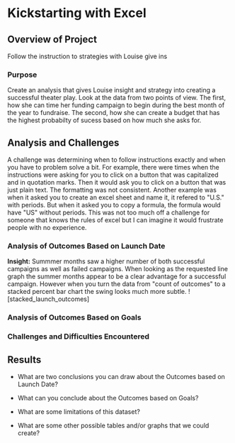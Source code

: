 # Kickstarting with Excel

## Overview of Project
Follow the instruction to strategies with Louise give ins
### Purpose
Create an analysis that gives Louise insight and strategy into creating a successful theater play. Look at the data from two points of view. The first, how she can time her funding campaign to begin during the best month of the year to fundraise. The second, how she can create a budget that has the highest probabilty of sucess based on how much she asks for.
## Analysis and Challenges
A challenge was determining when to follow instructions exactly and when you have to problem solve a bit. For example, there were times when the instructions were asking for you to click on a button that was capitalized and in quotation marks. Then it would ask you to click on a button that was just plain text. The formatting was not consistent. Another example was when it asked you to create an excel sheet and name it, it refered to "U.S." with periods. But when it asked you to copy a formula, the formula would have "US" without periods. This was not too much off a challenge for someone that knows the rules of excel but I can imagine it would frustrate people with no experience.
### Analysis of Outcomes Based on Launch Date
**Insight:** Summmer months saw a higher number of both successful campaigns as well as failed campaigns. When looking as the requested line graph the summer months appear to be a clear advantage for a successful campaign. However when you turn the data from "count of outcomes" to a stacked percent bar chart the swing looks much more subtle.
![stacked_launch_outcomes]
### Analysis of Outcomes Based on Goals

### Challenges and Difficulties Encountered

## Results

- What are two conclusions you can draw about the Outcomes based on Launch Date?

- What can you conclude about the Outcomes based on Goals?

- What are some limitations of this dataset?

- What are some other possible tables and/or graphs that we could create?
